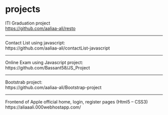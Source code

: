 # projects

ITI Graduation project
<br/>
https://github.com/aaliaa-ali/resto
<hr/>
Contact List using javascript:
<br/>
https://github.com/aaliaa-ali/contactList-javascript
<hr/>
Online Exam using Javascript project:
<br/>
https://github.com/Bassant58/JS_Project
<hr/>
Bootstrab project:
<br/>
https://github.com/aaliaa-ali/Bootstrap-project
<hr/>
Frontend of Apple official home, login, register pages (Html5 – CSS3) 
<br/>
https://aliaaali.000webhostapp.com/
